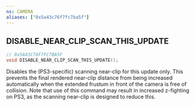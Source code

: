 ```yaml
---
ns: CAMERA
aliases: ["0x5a43c76f7fc7ba5f"]
---
```

## DISABLE_NEAR_CLIP_SCAN_THIS_UPDATE

```c
// 0x5A43C76F7FC7BA5F
void DISABLE_NEAR_CLIP_SCAN_THIS_UPDATE();
```

Disables the (PS3-specific) scanning near-clip for this update only. This prevents the final rendered near-clip distance from being increased automatically when the extended frustum in front of the camera is free of collision. Note that use of this command may result in increased z-fighting on PS3, as the scanning near-clip is designed to reduce this.

